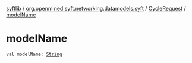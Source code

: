 [syftlib](../../index.md) / [org.openmined.syft.networking.datamodels.syft](../index.md) / [CycleRequest](index.md) / [modelName](./model-name.md)

# modelName

`val modelName: `[`String`](https://kotlinlang.org/api/latest/jvm/stdlib/kotlin/-string/index.html)